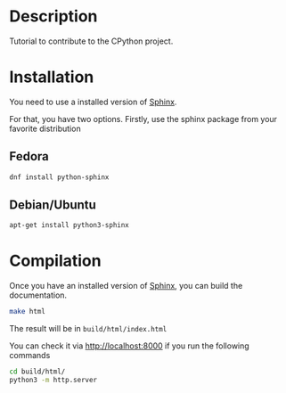 # Description

Tutorial to contribute to the CPython project.

# Installation

You need to use a installed version of [Sphinx](http://www.sphinx-doc.org/en/stable/).

For that, you have two options. Firstly, use the sphinx package from your favorite distribution

## Fedora

```bash
dnf install python-sphinx
```

## Debian/Ubuntu

```bash
apt-get install python3-sphinx
```


# Compilation

Once you have an installed version of [Sphinx](http://www.sphinx-doc.org/en/stable/), you can build the documentation.

```bash
make html
```

The result will be in `build/html/index.html`

You can check it via [http://localhost:8000](http://localhost:8000) if you run the following commands

```bash
cd build/html/
python3 -m http.server
```